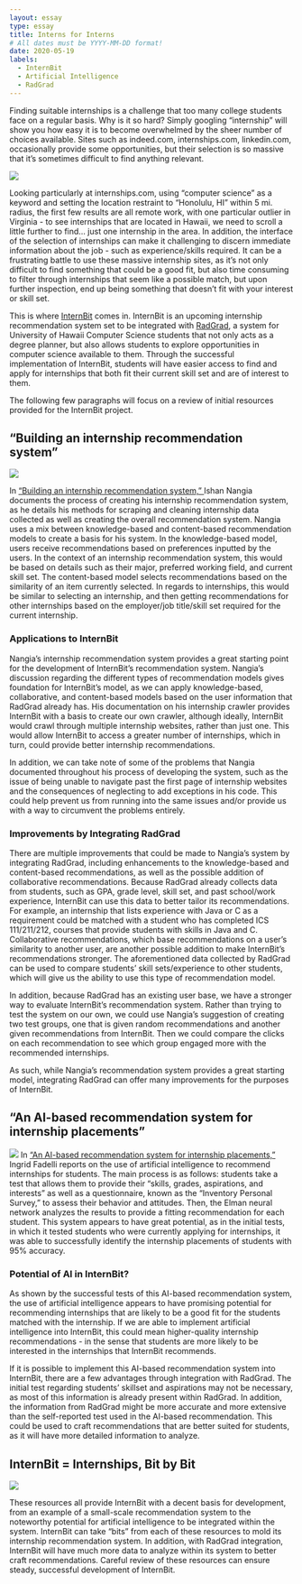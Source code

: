 ```yaml
---
layout: essay
type: essay
title: Interns for Interns
# All dates must be YYYY-MM-DD format!
date: 2020-05-19
labels:
  - InternBit
  - Artificial Intelligence
  - RadGrad
---
```


Finding suitable internships is a challenge that too many college students face on a regular basis. Why is it so hard? Simply googling “internship” will show you how easy it is to become overwhelmed by the sheer number of choices available. Sites such as indeed.com, internships.com, linkedin.com, occasionally provide some opportunities, but their selection is so massive that it’s sometimes difficult to find anything relevant. 

<img class="ui medium floated rounded image" src="../images/internship.png">

Looking particularly at internships.com, using “computer science” as a keyword and setting the location restraint to “Honolulu, HI” within 5 mi. radius, the first few results are all remote work, with one particular outlier in Virginia - to see internships that are located in Hawaii, we need to scroll a little further to find… just one internship in the area. In addition, the interface of the selection of internships can make it challenging to discern immediate information about the job - such as experience/skills required. It can be a frustrating battle to use these massive internship sites, as it’s not only difficult to find something that could be a good fit, but also time consuming to filter through internships that seem like a possible match, but upon further inspection, end up being something that doesn’t fit with your interest or skill set. 

This is where <a href="https://radgrad.github.io/docs/internbit/goals">InternBit</a> comes in. InternBit is an upcoming internship recommendation system set to be integrated with <a href="https://www.radgrad.org/">RadGrad</a>, a system for University of Hawaii Computer Science students that not only acts as a degree planner, but also allows students to explore opportunities in computer science available to them. Through the successful implementation of InternBit, students will have easier access to find and apply for internships that both fit their current skill set and are of interest to them.

The following few paragraphs will focus on a review of initial resources provided for the InternBit project.

## “Building an internship recommendation system”

<img class="ui medium floated rounded image" src="../images/recommend.jpg">

In <a href="https://medium.com/@ishannangia/building-an-internship-recommendation-system-i-introduction-8ab428131483">“Building an internship recommendation system,” </a> Ishan Nangia documents the process of creating his internship recommendation system, as he details his methods for scraping and cleaning internship data collected as well as creating the overall recommendation system. Nangia uses a mix between knowledge-based and content-based recommendation models to create a basis for his system. In the knowledge-based model, users receive recommendations based on preferences inputted by the users. In the context of an internship recommendation system, this would be based on details such as their major, preferred working field, and current skill set.  The content-based model selects recommendations based on the similarity of an item currently selected. In regards to internships, this would be similar to selecting an internship, and then getting recommendations for other internships based on the employer/job title/skill set required for the current internship. 

### Applications to InternBit

Nangia’s internship recommendation system provides a great starting point for the development of InternBit’s recommendation system. Nangia’s discussion regarding the different types of recommendation models gives foundation for InternBit’s model, as we can apply knowledge-based, collaborative, and content-based models based on the user information that RadGrad already has. His documentation on his internship crawler provides InternBit with a basis to create our own crawler, although ideally, InternBit would crawl through multiple internship websites, rather than just one. This would allow InternBit to access a greater number of internships, which in turn, could provide better internship recommendations. 

In addition, we can take note of some of the problems that Nangia documented throughout his process of developing the system, such as the issue of being unable to navigate past the first page of internship websites and the consequences of neglecting to add exceptions in his code. This could help prevent us from running into the same issues and/or provide us with a way to circumvent the problems entirely.

### Improvements by Integrating RadGrad

There are multiple improvements that could be made to Nangia’s system by integrating RadGrad, including enhancements to the knowledge-based and content-based recommendations, as well as the possible addition of collaborative recommendations. Because RadGrad already collects data from students, such as GPA, grade level, skill set, and past school/work experience, InternBit can use this data to better tailor its recommendations. For example, an internship that lists experience with Java or C as a requirement could be matched with a student who has completed ICS 111/211/212, courses that provide students with skills in Java and C. Collaborative recommendations, which base recommendations on a user’s similarity to another user, are another possible addition to make InternBit’s recommendations stronger. The aforementioned data collected by RadGrad can be used to compare students’ skill sets/experience to other students, which will give us the ability to use this type of recommendation model.

In addition, because RadGrad has an existing user base, we have a stronger way to evaluate InternBit’s recommendation system. Rather than trying to test the system on our own, we could use Nangia’s suggestion of creating two test groups, one that is given random recommendations and another given recommendations from InternBit. Then we could compare the clicks on each recommendation to see which group engaged more with the recommended internships.

As such, while Nangia’s recommendation system provides a great starting model, integrating RadGrad can offer many improvements for the purposes of InternBit.

## “An AI-based recommendation system for internship placements”
<img class="ui medium floated rounded image" src="../images/artificial-intelligence.jpg">
In <a href="https://techxplore.com/news/2019-03-ai-based-internship-placements.html">“An AI-based recommendation system for internship placements,”</a> Ingrid Fadelli reports on the use of artificial intelligence to recommend internships for students. The main process is as follows: students take a test that allows them to provide their “skills, grades, aspirations, and interests” as well as a questionnaire, known as the “Inventory Personal Survey,” to assess their behavior and attitudes. Then, the Elman neural network analyzes the results to provide a fitting recommendation for each student. This system appears to have great potential, as in the initial tests, in which it tested students who were currently applying for internships, it was able to successfully identify the internship placements of students with 95% accuracy.

### Potential of AI in InternBit?

As shown by the successful tests of this AI-based recommendation system, the use of artificial intelligence appears to have promising potential for recommending internships that are likely to be a good fit for the students matched with the internship. If we are able to implement artificial intelligence into InternBit, this could mean higher-quality internship recommendations - in the sense that students are more likely to be interested in the internships that InternBit recommends. 

If it is possible to implement this AI-based recommendation system into InternBit, there are a few advantages through integration with RadGrad. The initial test regarding students’ skillset and aspirations may not be necessary, as most of this information is already present within RadGrad. In addition, the information from RadGrad might be more accurate and more extensive than the self-reported test used in the AI-based recommendation. This could be used to craft recommendations that are better suited for students, as it will have more detailed information to analyze. 

## InternBit = Internships, Bit by Bit
<img class="ui medium floated rounded image" src="../images/jigsaw.png">

These resources all provide InternBit with a decent basis for development, from an example of a small-scale recommendation system to the noteworthy potential for artificial intelligence to be integrated within the system. InternBit can take “bits” from each of these resources to mold its internship recommendation system. In addition, with RadGrad integration, InternBit will have much more data to analyze within its system to better craft recommendations. Careful review of these resources can ensure steady, successful development of InternBit.
